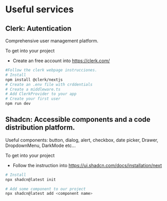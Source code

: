# Useful services

Clerk: Autentication
---

Comprehensive user management platform.

To get into your project
- Create an free account into https://clerk.com/

```bash
#Follow the clerk webpage instrucciones.
# Install
npm install @clerk/nextjs
# Create an .env file with crddentials
# Create a middleware.ts
# Add ClerkProvider to your app
# Create your first user
npm run dev
```

Shadcn: Accessible components and a code distribution platform.
---
Useful components: button, dialog, alert, checkbox, date picker, Drawer, DropdownMenu, DarkMode etc...

To get into your project
- Follow the instruction into https://ui.shadcn.com/docs/installation/next

```bash
# Install
npx shadcn@latest init

# Add some component to our project
npx shadcn@latest add <component name>
```
